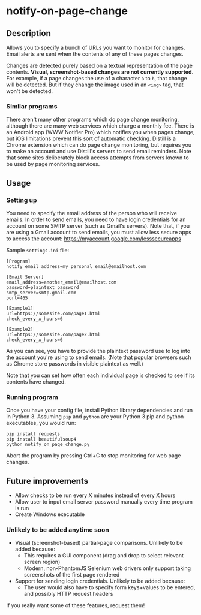 # notify-on-page-change

## Description
Allows you to specify a bunch of URLs you want to monitor for changes. Email alerts are sent when the contents of any of these pages changes.

Changes are detected purely based on a textual representation of the page contents. **Visual, screenshot-based changes are not currently supported**. For example, if a page changes the use of a character `a` to `b`, that change will be detected. But if they change the image used in an `<img>` tag, that won't be detected.

### Similar programs
There aren't many other programs which do page change monitoring, although there are many web services which charge a monthly fee. There is an Android app (WWW Notifier Pro) which notifies you when pages change, but iOS limitations prevent this sort of automatic checking. Distill is a Chrome extension which can do page change monitoring, but requires you to make an account and use Distill's servers to send email reminders. Note that some sites deliberately block access attempts from servers known to be used by page monitoring services.

## Usage

### Setting up
You need to specify the email address of the person who will receive emails. In order to send emails, you need to have login credentials for an account on some SMTP server (such as Gmail's servers). Note that, if you are using a Gmail account to send emails, you must allow less secure apps to access the account: https://myaccount.google.com/lesssecureapps

Sample `settings.ini` file:

```
[Program]
notify_email_address=my_personal_email@emailhost.com

[Email Server]
email_address=another_email@emailhost.com
password=plaintext_password
smtp_server=smtp.gmail.com
port=465

[Example1]
url=https://somesite.com/page1.html
check_every_x_hours=6

[Example2]
url=https://somesite.com/page2.html
check_every_x_hours=6
```

As you can see, you have to provide the plaintext password use to log into the account you're using to send emails. (Note that popular browsers such as Chrome store passwords in visible plaintext as well.)

Note that you can set how often each individual page is checked to see if its contents have changed.

### Running program

Once you have your config file, install Python library dependencies and run in Python 3. Assuming `pip` and `python` are your Python 3 pip and python executables, you would run:
```
pip install requests
pip install beautifulsoup4
python notify_on_page_change.py
```

Abort the program by pressing Ctrl+C to stop monitoring for web page changes.

## Future improvements

* Allow checks to be run every X minutes instead of every X hours
* Allow user to input email server password manually every time program is run
* Create Windows executable

### Unlikely to be added anytime soon
* Visual (screenshot-based) partial-page comparisons. Unlikely to be added because:
    * This requires a GUI component (drag and drop to select relevant screen region)
    * Modern, non-PhantomJS Selenium web drivers only support taking screenshots of the first page rendered
* Support for sending login credentials. Unlikely to be added because:
    * The user would also have to specify form keys+values to be entered, and possibly HTTP request headers

If you really want some of these features, request them!
